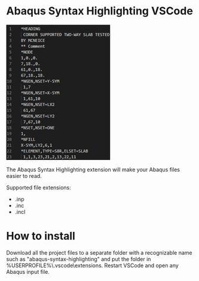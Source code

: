 # Abaqus Syntax Highlighting VSCode
![Syntax Highlighting Image](https://github.com/MartinHvi/abaqus-syntax-highlighting/blob/main/SyntaxHighlighting.gif)

The Abaqus Syntax Highlighting extension will make your Abaqus files easier to read.

Supported file extensions:
* .inp
* .inc
* .incl
# How to install
Download all the project files to a separate folder with a recognizable name such as "abaqus-syntax-highlighting" and put the folder in %USERPROFILE%\\.vscode\extensions.
Restart VSCode and open any Abaqus input file.
